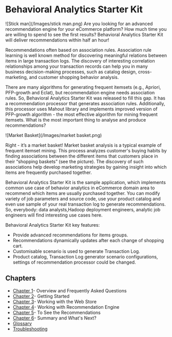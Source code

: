 Behavioral Analytics Starter Kit
==============================
![Stick man](/Images/stick man.png)
Are you looking for an advanced recommendation engine for your eCommerce platform? Нow much time you are willing to spend to see the first results?
Behavioral Analytics Starter Kit will deliver recommendations within half an hour!

Recommendations often based on association rules. Association rule learning is well known method for discovering meaningful relations between items in large transaction logs. The discovery of interesting correlation relationships among your transaction records can help you in many business decision-making processes, such as catalog design, cross-marketing, and customer shopping behavior analysis.

There are many algorithms for generating frequent itemsets (e.g., Apriori, PFP-growth and Eclat), but recommendation engine needs association rules. So, Behavioral Analytics Starter Kit was released to fill this gap.  It has a recommendation processor that generates association rules. Additionally, this processor uses Mahout library and implements improved version of PFP-growth algorithm - the most effective algorithm for mining frequent itemsets. What is the most important thing to analyse and produce recommendations?

![Market Basket](/Images/market basket.png)

Right - it’s a market basket!
Market basket analysis is a typical example of frequent itemset mining. This process analyzes customer's buying habits by finding associations between the different items that customers place in their “shopping baskets” (see the picture). The discovery of such associations help develop marketing strategies by gaining insight into which items are frequently purchased together.

Behavioral Analytics Starter Kit is the sample application, which implements common use case of behavior analytics in eCommerce domain area to recommend which items are usually purchased together. You can modify variety of job parameters and source code, use your product catalog and even use sample of your real transaction log to generate recommendations. So, everybody: data analysts,Hadoop deployment engineers, analytic job engineers will find interesting use cases here.

Behavioral Analytics Starter Kit key features:
- Provide advanced recommendations for items groups.
- Recommendations dynamically updates after each change of shopping cart.
- Customisable scenario is used to generate Transaction Log.
- Product catalog, Transaction Log generator scenario configurations, settings of recommendation processor could be changed.


Chapters
--------
- [Chapter 1](Chapter%201.md)- Overview and Frequently Asked Questions
- [Chapter 2](Chapter%202.md)- Getting Started
- [Chapter 3](Chapter%203.md)- Working with the Web Store
- [Chapter 4](Chapter%204.md)- Working with Recommendation Engine
- [Chapter 5](Chapter%205.md)- To See the Recommendations
- [Chapter 6](Chapter%206.md)- Summary and What's Next?
- [Glossary](Glossary.md)
- [Troubleshooting](https://docs.google.com/document/d/19H3Uujw54vJQlbgqc4XmZ7gWptDeNW0KZ9iOWq0dMXI/edit#)

